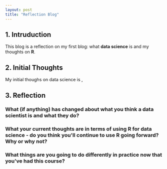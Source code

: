 ```yaml
---
layout: post
title: "Reflection Blog"
---
```


## 1. Intruduction        

This blog is a reflection on my first blog: what **data science** is and my thoughts on **R**.      

## 2. Initial Thoughts       

My initial thoughs on data science is ,     

## 3. Reflection          

### What (if anything) has changed about what you think a data scientist is and what they do?    

### What your current thoughts are in terms of using R for data science - do you think you'll continue to use R going forward?  Why or why not?    

### What things are you going to do differently in practice now that you've had this course?    
